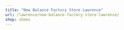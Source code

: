 ```yaml
---
title: "New Balance Factory Store Lawrence"
url: /lawrence/new-balance-factory-store-lawrence/
shop: shoes
---
```

